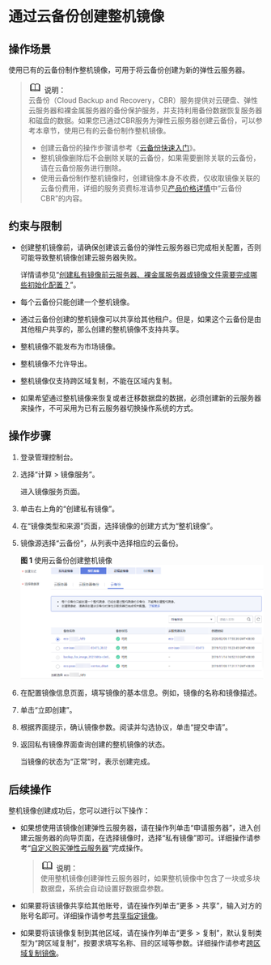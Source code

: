 # 通过云备份创建整机镜像<a name="ims_01_0218"></a>

## 操作场景<a name="section621890421"></a>

使用已有的云备份制作整机镜像，可用于将云备份创建为新的弹性云服务器。

>![](public_sys-resources/icon-note.gif) **说明：**   
>云备份（Cloud Backup and Recovery，CBR）服务提供对云硬盘、弹性云服务器和裸金属服务器的备份保护服务，并支持利用备份数据恢复服务器和磁盘的数据。如果您已通过CBR服务为弹性云服务器创建云备份，可以参考本章节，使用已有的云备份制作整机镜像。  
>-   创建云备份的操作步骤请参考《[云备份快速入门](https://support.huaweicloud.com/qs-cbr/cbr_02_0002.html)》。  
>-   整机镜像删除后不会删除关联的云备份，如果需要删除关联的云备份，请在云备份服务进行删除。  
>-   使用云备份制作整机镜像时，创建镜像本身不收费，仅收取镜像关联的云备份费用，详细的服务资费标准请参见[产品价格详情](https://www.huaweicloud.com/pricing.html?tab=detail#/cbr)中“云备份 CBR”的内容。  

## 约束与限制<a name="section185898257211"></a>

-   创建整机镜像前，请确保创建该云备份的弹性云服务器已完成相关配置，否则可能导致整机镜像创建云服务器失败。

    详情请参见“[创建私有镜像前云服务器、裸金属服务器或镜像文件需要完成哪些初始化配置？](https://support.huaweicloud.com/ims_faq/ims_faq_0022.html)”。

-   每个云备份只能创建一个整机镜像。
-   通过云备份创建的整机镜像可以共享给其他租户。但是，如果这个云备份是由其他租户共享的，那么创建的整机镜像不支持共享。
-   整机镜像不能发布为市场镜像。
-   整机镜像不允许导出。
-   整机镜像仅支持跨区域复制，不能在区域内复制。
-   如果希望通过整机镜像来恢复或者迁移数据盘的数据，必须创建新的云服务器来操作，不可采用为已有云服务器切换操作系统的方式。

## 操作步骤<a name="section287930625"></a>

1.  登录管理控制台。
2.  选择“计算 \> 镜像服务”。

    进入镜像服务页面。

3.  单击右上角的“创建私有镜像”。
4.  在“镜像类型和来源”页面，选择镜像的创建方式为“整机镜像”。
5.  镜像源选择“云备份”，从列表中选择相应的云备份。

    **图 1**  使用云备份创建整机镜像<a name="fig173331831134218"></a>  
    ![](figures/使用云备份创建整机镜像.png "使用云备份创建整机镜像")

6.  在配置镜像信息页面，填写镜像的基本信息。例如，镜像的名称和镜像描述。
7.  单击“立即创建”。
8.  根据界面提示，确认镜像参数。阅读并勾选协议，单击“提交申请”。
9.  返回私有镜像界面查询创建的整机镜像的状态。

    当镜像的状态为“正常”时，表示创建完成。


## 后续操作<a name="section35212160323"></a>

整机镜像创建成功后，您可以进行以下操作：

-   如果想使用该镜像创建弹性云服务器，请在操作列单击“申请服务器”，进入创建云服务器的向导页面，在选择镜像时，选择“私有镜像”即可。详细操作请参考“[自定义购买弹性云服务器](https://support.huaweicloud.com/qs-ecs/zh-cn_topic_0021831611.html)”完成操作。

    >![](public_sys-resources/icon-note.gif) **说明：**   
    >使用整机镜像创建弹性云服务器时，如果整机镜像中包含了一块或多块数据盘，系统会自动设置好数据盘参数。  

-   如果要将该镜像共享给其他账号，请在操作列单击“更多 \> 共享”，输入对方的账号名即可。详细操作请参考[共享指定镜像](共享指定镜像.md)。
-   如果要将该镜像复制到其他区域，请在操作列单击“更多 \> 复制”，默认复制类型为“跨区域复制”，按要求填写名称、目的区域等参数。详细操作请参考[跨区域复制镜像](跨区域复制镜像.md)。

